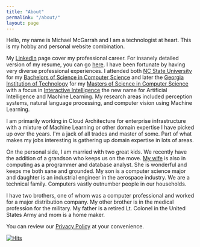 ```yaml
---
title: "About"
permalink: "/about/"
layout: page
---
```


Hello, my name is Michael McGarrah and I am a technologist at heart. This is my hobby and personal website combination.

My [LinkedIn](https://www.linkedin.com/in/michaelmcgarrah/) page cover my professional career. For insanely detailed version of my resume, you can go [here](/resume/print). I have been fortunate by having very diverse professional experiences. I attended both [NC State University](https://www.ncsu.edu/) for my [Bachelors of Science in Computer Science](https://www.csc.ncsu.edu/) and later the [Georgia Institution of Technology](https://www.gatech.edu/) for my [Masters of Science in Computer Science](https://www.cc.gatech.edu/) with a focus in [Interactive Intelligence](https://omscs.gatech.edu/specialization-interactive-intelligence) the new name for Artificial Intelligence and Machine Learning. My research areas included perception systems, natural language processing, and computer vision using Machine Learning.

I am primarily working in Cloud Architecture for enterprise infrastructure with a mixture of Machine Learning or other domain expertise I have picked up over the years. I'm a jack of all trades and master of some. Part of what makes my jobs interesting is gathering up domain expertise in lots of areas.

On the personal side, I am married with two great kids. We recently have the addition of a grandson who keeps us on the move. [My wife](https://www.linkedin.com/in/lynnmcgarrah/) is also in computing as a programmer and database analyst. She is wonderful and keeps me both sane and grounded. My son is a computer science major and daughter is an industrial engineer in the aerospace industry. We are a technical family. Computers vastly outnumber people in our households.

I have two brothers, one of whom was a computer professional and worked for a major distribution company. My other brother is in the medical profession for the military. My father is a retired Lt. Colonel in the United States Army and mom is a home maker.

You can review our [Privacy Policy](/privacy/) at your convenience.

[![Hits](https://hits.seeyoufarm.com/api/count/incr/badge.svg?url=https%3A%2F%2Fwww.mcgarrah.org%2Fabout%2F&count_bg=%2314285C&title_bg=%23555555&icon=&icon_color=%23E7E7E7&title=hits&edge_flat=false)](https://hits.seeyoufarm.com)
